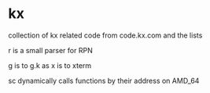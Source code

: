 # kx
collection of kx related code from code.kx.com and the lists

r is a small parser for RPN

g is to g.k as x is to xterm

sc dynamically calls functions by their address on AMD_64
